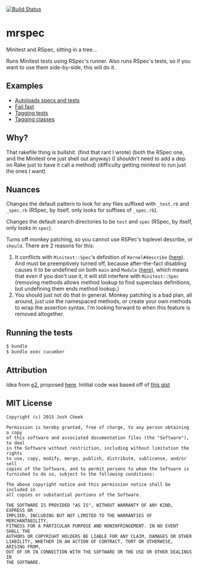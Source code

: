 [![Build Status](https://secure.travis-ci.org/JoshCheek/mrspec.png?branch=master)](http://travis-ci.org/JoshCheek/mrspec)

mrspec
======

Minitest and RSpec, sitting in a tree...

Runs Minitest tests using RSpec's runner.
Also runs RSpec's tests, so if you want to use them side-by-side,
this will do it.


Examples
--------

* [Autoloads specs and tests](https://github.com/JoshCheek/dotfiles/blob/7495046fbe4a927394558e7da43b07219b02594f/test/mrspec.feature#L9)
* [Fail fast](https://github.com/JoshCheek/dotfiles/blob/7495046fbe4a927394558e7da43b07219b02594f/test/mrspec.feature#L109)
* [Tagging tests](https://github.com/JoshCheek/dotfiles/blob/7495046fbe4a927394558e7da43b07219b02594f/test/mrspec.feature#L181)
* [Tagging classes](https://github.com/JoshCheek/dotfiles/blob/4c5bf2948a5f1d850e9d33311d1bea139e80c7ba/test/mrspec.feature#L240)


Why?
----

That rakefile thing is bullshit.
(find that rant I wrote)
(both the RSpec one, and the Minitest one just shell out anyway)
(I shouldn't need to add a dep on Rake just to have it call a method)
(difficulty getting minitest to run just the ones I want)


Nuances
-------

Changes the default pattern to look for any files suffixed with `_test.rb` and `_spec.rb`
(RSpec, by itself, only looks for suffixes of `_spec.rb`).

Changes the default search directories to be `test` and `spec`
(RSpec, by itself, only looks in `spec`).

Turns off monkey patching, so you cannot use RSPec's toplevel describe, or `should`.
There are 2 reasons for this:

1. It conflicts with `Minitest::Spec`'s definition of `Kernel#describe`
   ([here](https://github.com/seattlerb/minitest/blob/f1081566ec6e9e391628bde3a26fb057ad2576a8/lib/minitest/spec.rb#L71)).
   And must be preemptively turned off, because after-the-fact disabling
   causes it to be undefined on both `main` and `Module` ([here](https://github.com/rspec/rspec-core/blob/3145e2544e1825bc754d0986e893664afe19abf5/lib/rspec/core/dsl.rb#L72)),
   which means that even if you don't use it, it will still interfere with `Minitest::Spec`
   (removing methods allows method lookup to find superclass definitions,
   but undefining them ends method lookup.)
2. You should just not do that in general. Monkey patching is a bad plan, all around,
   just use the namespaced methods, or create your own methods to wrap the assertion syntax.
   I'm looking forward to when this feature is removed altogether.


Running the tests
-----------------

```sh
$ bundle
$ bundle exec cucumber
```


Attribution
-----------

Idea from [e2](https://github.com/e2), proposed [here](https://github.com/rspec/rspec-core/issues/1786).
Iniitial code was based off of [this gist](https://gist.github.com/e2/bcd2be81b4ac28c85ea0)


MIT License
-----------

```
Copyright (c) 2015 Josh Cheek

Permission is hereby granted, free of charge, to any person obtaining a copy
of this software and associated documentation files (the "Software"), to deal
in the Software without restriction, including without limitation the rights
to use, copy, modify, merge, publish, distribute, sublicense, and/or sell
copies of the Software, and to permit persons to whom the Software is
furnished to do so, subject to the following conditions:

The above copyright notice and this permission notice shall be included in
all copies or substantial portions of the Software.

THE SOFTWARE IS PROVIDED "AS IS", WITHOUT WARRANTY OF ANY KIND, EXPRESS OR
IMPLIED, INCLUDING BUT NOT LIMITED TO THE WARRANTIES OF MERCHANTABILITY,
FITNESS FOR A PARTICULAR PURPOSE AND NONINFRINGEMENT. IN NO EVENT SHALL THE
AUTHORS OR COPYRIGHT HOLDERS BE LIABLE FOR ANY CLAIM, DAMAGES OR OTHER
LIABILITY, WHETHER IN AN ACTION OF CONTRACT, TORT OR OTHERWISE, ARISING FROM,
OUT OF OR IN CONNECTION WITH THE SOFTWARE OR THE USE OR OTHER DEALINGS IN
THE SOFTWARE.
```
